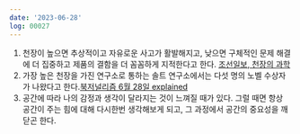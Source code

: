 ```yaml
---
date: '2023-06-28'
log: 00027
---
```


1. 천장이 높으면 추상적이고 자유로운 사고가 활발해지고, 낮으면 구체적인 문제 해결에 더 집중하고 제품의 결함을 더 꼼꼼하게 지적한다고 한다. [조선일보, 천장의 과학](https://www.chosun.com/site/data/html_dir/2007/05/10/2007051000065.html)
2. 가장 높은 천장을 가진 연구소로 통하는 솔트 연구소에서는 다섯 명의 노벨 수상자가 나왔다고 한다.[북저널리즘 6월 28일 explained](https://www.bookjournalism.com/contents/63647)
3. 공간에 따라 나의 감정과 생각이 달라지는 것이 느껴질 때가 있다. 그럴 때면 항상 공간이 주는 힘에 대해 다시한번 생각해보게 되고, 그 과정에서 공간의 중요성을 깨닫곤 한다.